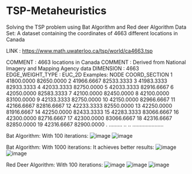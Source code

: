# TSP-Metaheuristics


Solving the TSP problem using Bat Algorithm and Red deer Algorithm
Data Set:
A dataset containing the coordinates of 4663 different locations in Canada


LINK : https://www.math.uwaterloo.ca/tsp/world/ca4663.tsp

COMMENT : 4663 locations in Canada
COMMENT : Derived from National Imagery and Mapping Agency data
DIMENSION : 4663
EDGE_WEIGHT_TYPE : EUC_2D
Examples:
NODE COORD_SECTION
1 41800.0000 82650.0000
2 41966.6667 82533.3333
3 41983.3333 82933.3333
4 42033.3333 82750.0000
5 42033.3333 82916.6667
6 42050.0000 82583.3333
7 42100.0000 82450.0000
8 42100.0000 83100.0000
9 42133.3333 82750.0000
10 42150.0000 82966.6667
11 42166.6667 82816.6667
12 42233.3333 82550.0000
13 42250.0000 81916.6667
14 42250.0000 82433.3333
15 42283.3333 83066.6667
16 42300.0000 82716.6667
17 42300.0000 83066.6667
18 42316.6667 82850.0000
19 42316.6667 82900.0000
. ……… ..       .. …………………

Bat Algorithm:
With 100 iterations:
 ![image](https://github.com/layafakher/TSP-Metaheuristics/assets/62253882/b2aebf59-3cb4-4fd6-80a7-1faeec4611ae)
![image](https://github.com/layafakher/TSP-Metaheuristics/assets/62253882/e36ac93f-ce29-4d65-9818-90248ee89dc2)

 



Bat Algorithm:
With 1000 iterations:
It achieves better results:
 ![image](https://github.com/layafakher/TSP-Metaheuristics/assets/62253882/1162fda7-28c5-45d3-b717-f20642447fd1)
![image](https://github.com/layafakher/TSP-Metaheuristics/assets/62253882/8723f0ce-7df9-4051-bb39-158dc2321c4a)

 
Red Deer Algorithm:
With 100 iterations:
 ![image](https://github.com/layafakher/TSP-Metaheuristics/assets/62253882/026b7505-6a37-4459-af41-87f637ae8495)
![image](https://github.com/layafakher/TSP-Metaheuristics/assets/62253882/267463ca-2167-4ffb-8925-a98a691b058e)
![image](https://github.com/layafakher/TSP-Metaheuristics/assets/62253882/87775f5c-6d69-4d22-9b67-276e4ce423d2)


